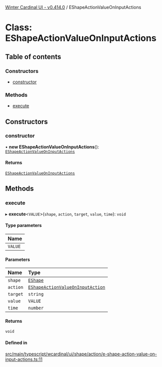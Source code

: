 [Winter Cardinal UI - v0.414.0](../index.md) / EShapeActionValueOnInputActions

# Class: EShapeActionValueOnInputActions

## Table of contents

### Constructors

- [constructor](EShapeActionValueOnInputActions.md#constructor)

### Methods

- [execute](EShapeActionValueOnInputActions.md#execute)

## Constructors

### constructor

• **new EShapeActionValueOnInputActions**(): [`EShapeActionValueOnInputActions`](EShapeActionValueOnInputActions.md)

#### Returns

[`EShapeActionValueOnInputActions`](EShapeActionValueOnInputActions.md)

## Methods

### execute

▸ **execute**\<`VALUE`\>(`shape`, `action`, `target`, `value`, `time`): `void`

#### Type parameters

| Name |
| :------ |
| `VALUE` |

#### Parameters

| Name | Type |
| :------ | :------ |
| `shape` | [`EShape`](../interfaces/EShape.md) |
| `action` | [`EShapeActionValueOnInputAction`](../index.md#eshapeactionvalueoninputaction) |
| `target` | `string` |
| `value` | `VALUE` |
| `time` | `number` |

#### Returns

`void`

#### Defined in

[src/main/typescript/wcardinal/ui/shape/action/e-shape-action-value-on-input-actions.ts:11](https://github.com/winter-cardinal/winter-cardinal-ui/blob/v0.414.0/src/main/typescript/wcardinal/ui/shape/action/e-shape-action-value-on-input-actions.ts#L11)
